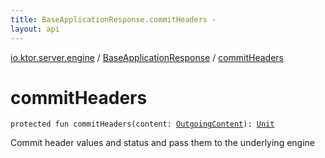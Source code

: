```yaml
---
title: BaseApplicationResponse.commitHeaders - 
layout: api
---
```


<div class='api-docs-breadcrumbs'><a href="../index.html">io.ktor.server.engine</a> / <a href="index.html">BaseApplicationResponse</a> / <a href="./commit-headers.html">commitHeaders</a></div>

# commitHeaders

<div class="signature"><code><span class="keyword">protected</span> <span class="keyword">fun </span><span class="identifier">commitHeaders</span><span class="symbol">(</span><span class="parameterName" id="io.ktor.server.engine.BaseApplicationResponse$commitHeaders(io.ktor.http.content.OutgoingContent)/content">content</span><span class="symbol">:</span>&nbsp;<a href="../../io.ktor.http.content/-outgoing-content/index.html"><span class="identifier">OutgoingContent</span></a><span class="symbol">)</span><span class="symbol">: </span><a href="https://kotlinlang.org/api/latest/jvm/stdlib/kotlin/-unit/index.html"><span class="identifier">Unit</span></a></code></div>

Commit header values and status and pass them to the underlying engine

